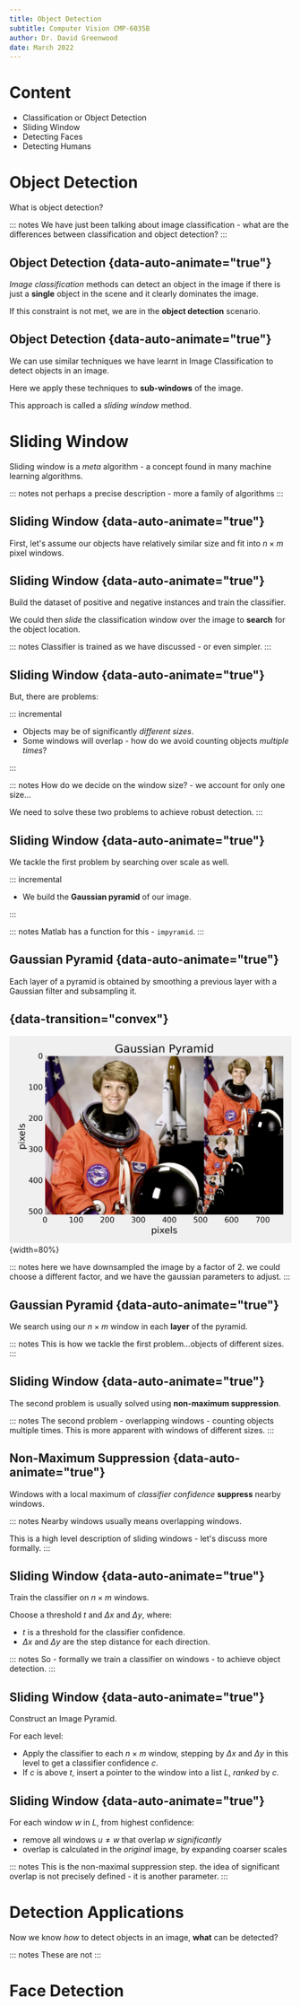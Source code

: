 ```yaml
---
title: Object Detection
subtitle: Computer Vision CMP-6035B
author: Dr. David Greenwood
date: March 2022
---
```


# Content

- Classification or Object Detection
- Sliding Window
- Detecting Faces
- Detecting Humans

# Object Detection

What is object detection?

::: notes
We have just been talking about image classification - what are the differences between classification and object detection?
:::

## Object Detection {data-auto-animate="true"}

_Image classification_ methods can detect an object in the image if there is just a **single** object in the scene and it clearly dominates the image.

If this constraint is not met, we are in the **object detection** scenario.

## Object Detection {data-auto-animate="true"}

We can use similar techniques we have learnt in Image Classification to detect objects in an image.

Here we apply these techniques to **sub-windows** of the image.

This approach is called a _sliding window_ method.

# Sliding Window

Sliding window is a _meta_ algorithm - a concept found in many machine learning algorithms.

::: notes
not perhaps a precise description - more a family of algorithms
:::

## Sliding Window {data-auto-animate="true"}

First, let's assume our objects have relatively similar size and fit into $n \times m$ pixel windows.

## Sliding Window {data-auto-animate="true"}

Build the dataset of positive and negative instances and train the classifier.

We could then _slide_ the classification window over the image to **search** for the object location.

::: notes
Classifier is trained as we have discussed - or even simpler.
:::

## Sliding Window {data-auto-animate="true"}

But, there are problems:

::: incremental

- Objects may be of significantly _different sizes_.
- Some windows will overlap - how do we avoid counting objects _multiple times_?

:::

::: notes
How do we decide on the window size? - we account for only one size...

We need to solve these two problems to achieve robust detection.
:::

## Sliding Window {data-auto-animate="true"}

We tackle the first problem by searching over scale as well.

::: incremental

- We build the **Gaussian pyramid** of our image.

:::

::: notes
Matlab has a function for this - `impyramid`.
:::

## Gaussian Pyramid {data-auto-animate="true"}

Each layer of a pyramid is obtained by smoothing a previous layer with a Gaussian filter and subsampling it.

## {data-transition="convex"}

![Gaussian Pyramid](assets/png/gauss_pyramid.png){width=80%}

::: notes
here we have downsampled the image by a factor of 2.
we could choose a different factor, and we have the gaussian parameters to adjust.
:::

## Gaussian Pyramid {data-auto-animate="true"}

We search using our $n \times m$ window in each **layer** of the pyramid.

::: notes
This is how we tackle the first problem...objects of different sizes.
:::

## Sliding Window {data-auto-animate="true"}

The second problem is usually solved using **non-maximum suppression**.

::: notes
The second problem - overlapping windows - counting objects multiple times.
This is more apparent with windows of different sizes.
:::

## Non-Maximum Suppression {data-auto-animate="true"}

Windows with a local maximum of _classifier confidence_ **suppress** nearby windows.

::: notes
Nearby windows usually means overlapping windows.

This is a high level description of sliding windows - let's discuss more formally.
:::

## Sliding Window {data-auto-animate="true"}

Train the classifier on $n \times m$ windows.

Choose a threshold $t$ and $\Delta x$ and $\Delta y$, where:

- $t$ is a threshold for the classifier confidence.
- $\Delta x$ and $\Delta y$ are the step distance for each direction.

::: notes
So - formally we train a classifier on windows - to achieve object detection.
:::

## Sliding Window {data-auto-animate="true"}

Construct an Image Pyramid.

For each level:

- Apply the classifier to each $n \times m$ window, stepping by $\Delta x$ and $\Delta y$ in this level to get a classifier confidence $c$.
- If $c$ is above $t$, insert a pointer to the window into a list $L$, _ranked_ by $c$.

## Sliding Window {data-auto-animate="true"}

For each window $w$ in $L$, from highest confidence:

- remove all windows $u \neq w$ that overlap $w$ _significantly_
- overlap is calculated in the _original_ image, by expanding coarser scales

::: notes
This is the non-maximal suppression step.
the idea of significant overlap is not precisely defined - it is another parameter.
:::

# Detection Applications

Now we know _how_ to detect objects in an image, **what** can be detected?

::: notes
These are not
:::

# Face Detection
